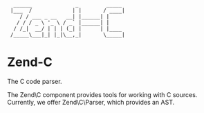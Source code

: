 ```
  ______              _         _____
 |___  /             | |       / ____|
    / / ___ _ __   __| |______| |
   / / / _ \ '_ \ / _` |______| |
  / /_|  __/ | | | (_| |      | |____
 /_____\___|_| |_|\__,_|       \_____|
```
# Zend-C
The C code parser.

The Zend\C component provides tools for working with C sources. Currently, we offer Zend\C\Parser, which provides an AST.
